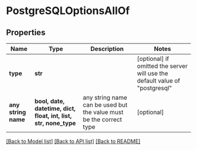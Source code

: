 # PostgreSQLOptionsAllOf


## Properties
Name | Type | Description | Notes
------------ | ------------- | ------------- | -------------
**type** | **str** |  | [optional]  if omitted the server will use the default value of "postgresql"
**any string name** | **bool, date, datetime, dict, float, int, list, str, none_type** | any string name can be used but the value must be the correct type | [optional]

[[Back to Model list]](../README.md#documentation-for-models) [[Back to API list]](../README.md#documentation-for-api-endpoints) [[Back to README]](../README.md)


